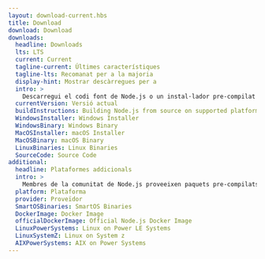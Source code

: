 ```yaml
---
layout: download-current.hbs
title: Download
download: Download
downloads:
  headline: Downloads
  lts: LTS
  current: Current
  tagline-current: Últimes característiques
  tagline-lts: Recomanat per a la majoria
  display-hint: Mostrar descàrregues per a
  intro: >
    Descarregui el codi font de Node.js o un instal·lador pre-compilat per a la seva plataforma, i comenci a desenvolupar avui.
  currentVersion: Versió actual
  buildInstructions: Building Node.js from source on supported platforms
  WindowsInstaller: Windows Installer
  WindowsBinary: Windows Binary
  MacOSInstaller: macOS Installer
  MacOSBinary: macOS Binary
  LinuxBinaries: Linux Binaries
  SourceCode: Source Code
additional:
  headline: Plataformes addicionals
  intro: >
    Membres de la comunitat de Node.js proveeixen paquets pre-compilats de forma no oficial per a plataformes addicionals no suportades per l'equip central de Node.js que poden no estar al mateix nivell de les versions actuals oficials de Node.js.
  platform: Plataforma
  provider: Proveïdor
  SmartOSBinaries: SmartOS Binaries
  DockerImage: Docker Image
  officialDockerImage: Official Node.js Docker Image
  LinuxPowerSystems: Linux on Power LE Systems
  LinuxSystemZ: Linux on System z
  AIXPowerSystems: AIX on Power Systems
---
```


